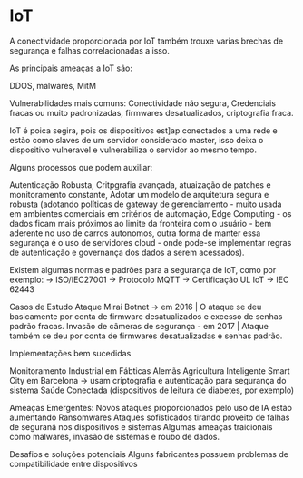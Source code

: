 # IoT

A conectividade proporcionada por IoT também trouxe varias brechas de segurança e falhas correlacionadas a isso.

As principais ameaças a IoT são:

DDOS, malwares, MitM

Vulnerabilidades mais comuns: Conectividade não segura, Credenciais fracas ou muito padronizadas, firmwares desatualizados, criptografia fraca.

IoT é poica segira, pois os dispositivos est]ap conectados a uma rede e estão como slaves de um servidor considerado master, isso deixa o dispositivo vulneravel e vulnerabiliza o servidor ao mesmo tempo.

Alguns processos que podem auxiliar:

Autenticação Robusta, Critpgrafia avançada, atuaização de patches e monitoramento constante, Adotar um modelo de arquitetura segura e robusta (adotando políticas de gateway de gerenciamento - muito usada em ambientes comerciais em critérios de automação, Edge Computing - os dados ficam mais próximos ao limite da fronteira com o usuário - bem aderente no uso de carros autonomos, outra forma de manter essa segurança é o uso de servidores cloud - onde pode-se implementar regras de autenticação e governança dos dados a serem acessados).

Existem algumas normas e padrões para a segurança de IoT, como por exemplo: -> ISO/IEC27001 -> Protocolo MQTT -> Certificação UL IoT -> IEC 62443

Casos de Estudo Ataque Mirai Botnet -> em 2016 | O ataque se deu basicamente por conta de firmware desatualizados e excesso de senhas padrão fracas. Invasão de câmeras de segurança - em 2017 | Ataque também se deu por conta de firmwares desatualizadas e senhas padrão.

Implementações bem sucedidas

Monitoramento Industrial em Fábticas Alemãs Agricultura Inteligente Smart City em Barcelona -> usam criptografia e autenticação para segurança do sistema Saúde Conectada (dispositivos de leitura de diabetes, por exemplo)

Ameaças Emergentes: Novos ataques proporcionados pelo uso de IA estão aumentando Ransomwares Ataques sofisticados tirando proveito de falhas de seguranã nos dispositivos e sistemas Algumas ameaças traicionais como malwares, invasão de sistemas e roubo de dados.

Desafios e soluções potenciais Alguns fabricantes possuem problemas de compatibilidade entre dispositivos
